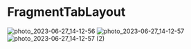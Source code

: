 # FragmentTabLayout
![photo_2023-06-27_14-12-56](https://github.com/DADJOD/FragmentTabLayout/assets/72454352/05a5ff1b-8fda-4881-8848-345e4b84901d)
![photo_2023-06-27_14-12-57](https://github.com/DADJOD/FragmentTabLayout/assets/72454352/44a5c295-b8eb-48cc-9274-87efa1845eb5)
![photo_2023-06-27_14-12-57 (2)](https://github.com/DADJOD/FragmentTabLayout/assets/72454352/32f0c926-a6c0-4fd7-957f-7979ffa6fb24)

